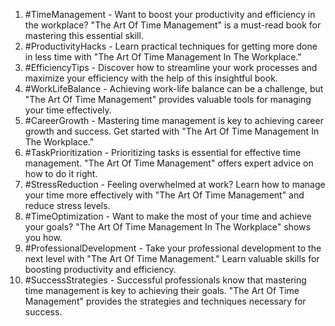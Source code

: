 1. #TimeManagement - Want to boost your productivity and efficiency in the workplace? "The Art Of Time Management" is a must-read book for mastering this essential skill.
2. #ProductivityHacks - Learn practical techniques for getting more done in less time with "The Art Of Time Management In The Workplace."
3. #EfficiencyTips - Discover how to streamline your work processes and maximize your efficiency with the help of this insightful book.
4. #WorkLifeBalance - Achieving work-life balance can be a challenge, but "The Art Of Time Management" provides valuable tools for managing your time effectively.
5. #CareerGrowth - Mastering time management is key to achieving career growth and success. Get started with "The Art Of Time Management In The Workplace."
6. #TaskPrioritization - Prioritizing tasks is essential for effective time management. "The Art Of Time Management" offers expert advice on how to do it right.
7. #StressReduction - Feeling overwhelmed at work? Learn how to manage your time more effectively with "The Art Of Time Management" and reduce stress levels.
8. #TimeOptimization - Want to make the most of your time and achieve your goals? "The Art Of Time Management In The Workplace" shows you how.
9. #ProfessionalDevelopment - Take your professional development to the next level with "The Art Of Time Management." Learn valuable skills for boosting productivity and efficiency.
10. #SuccessStrategies - Successful professionals know that mastering time management is key to achieving their goals. "The Art Of Time Management" provides the strategies and techniques necessary for success.
